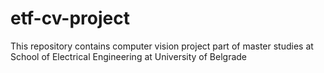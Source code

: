 # etf-cv-project
This repository contains computer vision project part of master studies at School of Electrical Engineering at University of Belgrade
